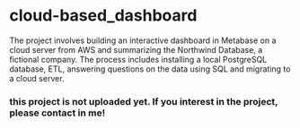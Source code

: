 # cloud-based_dashboard
The project involves building an interactive dashboard in Metabase on a cloud server from AWS and summarizing the Northwind Database, a fictional company. The process includes installing a local PostgreSQL database, ETL, answering questions on the data using SQL and migrating to a cloud server. 

### this project is not uploaded yet. If you interest in the project, please contact in me!
